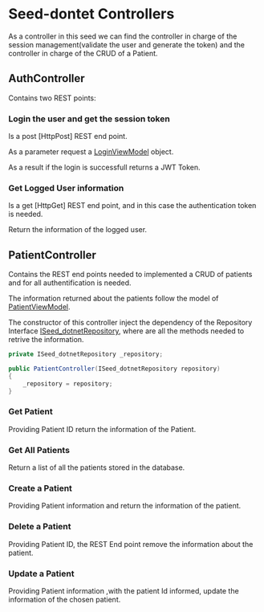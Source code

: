 # Seed-dontet Controllers


As a controller in this seed we can find the controller in charge of the session management(validate the user and generate the token) and the controller in charge of the CRUD of a Patient.

## AuthController

Contains two REST points:

### Login the user and get the session token

Is a post [HttpPost] REST end point.

As a parameter request a [LoginViewModel] object.

As a result if the login is successfull returns a JWT Token.


### Get Logged User information
Is a get [HttpGet] REST end point, and in this case the authentication token is needed.

Return the information of the logged user.


## PatientController

Contains the REST end points needed to implemented a CRUD of patients and for all authentification is needed.

The information returned about the patients follow the model of [PatientViewModel].

The constructor of this controller inject the dependency of the Repository Interface [ISeed_dotnetRepository], where are all the methods needed to retrive the information.
```c#
private ISeed_dotnetRepository _repository;

public PatientController(ISeed_dotnetRepository repository)
{
    _repository = repository;
}
```
[ISeed_dotnetRepository]:https://github.com/systelab/seed-dotnet/blob/master/seed_dotnet/Services/ISeed_dotnetRepository.cs

### Get Patient

Providing Patient ID return the information of the Patient.

### Get All Patients

Return a list of all the patients stored in the database.

### Create a Patient

Providing Patient information and return the information of the patient.

### Delete a Patient

Providing Patient ID, the REST End point remove the information about the patient.

### Update a Patient
Providing Patient information ,with the patient Id informed, update the information of the chosen patient.

[LoginViewModel]: https://github.com/systelab/seed-dotnet/blob/master/seed_dotnet/ViewModels/LoginViewModel.cs


[PatientViewModel]: https://github.com/systelab/seed-dotnet/blob/master/seed_dotnet/ViewModels/PatientViewModel.cs
